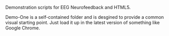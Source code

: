 Demonstration scripts for EEG Neurofeedback and HTML5.

Demo-One is a self-contained folder and is desgined to provide a common visual starting point. Just load it up in the latest version of something like Google Chrome.

